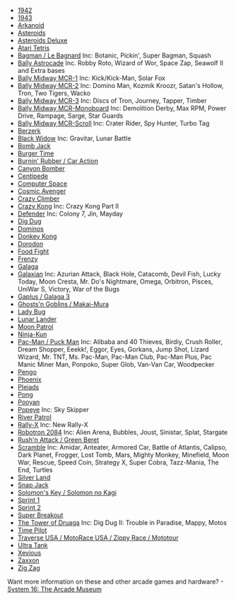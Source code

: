 * [1942](https://github.com/MiSTer-devel/Arcade-1942_MiSTer)
* [1943](https://github.com/MiSTer-devel/Arcade-1943_MiSTer)
* [Arkanoid](https://github.com/MiSTer-devel/Arcade-Arkanoid_MISTer)
* [Asteroids](https://github.com/MiSTer-devel/Arcade-Asteroids_MISTer)
* [Asteroids Deluxe](https://github.com/MiSTer-devel/Arcade-AsteroidsDeluxe_MISTer)
* [Atari Tetris](https://github.com/MiSTer-devel/Arcade-ATetris_MiSTer)
* [Bagman / Le Bagnard](https://github.com/MiSTer-devel/Arcade-Bagman_MiSTer) Inc: Botanic, Pickin', Super Bagman, Squash
* [Bally Astrocade](https://github.com/MiSTer-devel/Arcade-Astrocade_MiSTer) Inc. Robby Roto, Wizard of Wor, Space Zap, Seawolf II and Extra bases
* [Bally Midway MCR-1](https://github.com/MiSTer-devel/Arcade-MCR1_MiSTer) Inc: Kick/Kick-Man, Solar Fox
* [Bally Midway MCR-2](https://github.com/MiSTer-devel/Arcade-MCR2_MiSTer) Inc: Domino Man, Kozmik Kroozr, Satan's Hollow, Tron, Two Tigers, Wacko
* [Bally Midway MCR-3](https://github.com/MiSTer-devel/Arcade-MCR3_MiSTer) Inc: Discs of Tron, Journey, Tapper, Timber
* [Bally Midway MCR-Monoboard](https://github.com/MiSTer-devel/Arcade-MCR3Mono_MiSTer) Inc: Demolition Derby, Max RPM, Power Drive, Rampage, Sarge, Star Guards
* [Bally Midway MCR-Scroll](https://github.com/MiSTer-devel/Arcade-MCR3Scroll_MiSTer) Inc: Crater Rider, Spy Hunter, Turbo Tag
* [Berzerk](https://github.com/MiSTer-devel/Arcade-Berzerk_MiSTer)
* [Black Widow](https://github.com/MiSTer-devel/Arcade-BlackWidow_MiSTer) Inc: Gravitar, Lunar Battle
* [Bomb Jack](https://github.com/MiSTer-devel/Arcade-BombJack_MiSTer)
* [Burger Time](https://github.com/MiSTer-devel/Arcade-BurgerTime_MiSTer)
* [Burnin' Rubber / Car Action](https://github.com/MiSTer-devel/Arcade-BurningRubber_MiSTer)
* [Canyon Bomber](https://github.com/MiSTer-devel/Arcade-CanyonBomber_MiSTer)
* [Centipede](https://github.com/MiSTer-devel/Arcade-Centipede_MiSTer)
* [Computer Space](https://github.com/MiSTer-devel/Arcade-ComputerSpace_MiSTer)
* [Cosmic Avenger](https://github.com/MiSTer-devel/Arcade-CosmicAvenger_MiSTer)
* [Crazy Climber](https://github.com/MiSTer-devel/Arcade-CrazyClimber_MiSTer)
* [Crazy Kong](https://github.com/MiSTer-devel/Arcade-CrazyKong_MiSTer) Inc: Crazy Kong Part II
* [Defender](https://github.com/MiSTer-devel/Arcade-Defender_MiSTer) Inc: Colony 7, Jin, Mayday
* [Dig Dug](https://github.com/MiSTer-devel/Arcade-DigDug_MiSTer)
* [Dominos](https://github.com/MiSTer-devel/Arcade-Dominos_MiSTer)
* [Donkey Kong](https://github.com/MiSTer-devel/Arcade-DonkeyKong_MiSTer)
* [Dorodon](https://github.com/MiSTer-devel/Arcade-Dorodon_MiSTer)
* [Food Fight](https://github.com/MiSTer-devel/Arcade-FoodFight_MiSTer)
* [Frenzy](https://github.com/MiSTer-devel/Arcade-Frenzy_MiSTer)
* [Galaga](https://github.com/MiSTer-devel/Arcade-Galaga_MiSTer)
* [Galaxian](https://github.com/MiSTer-devel/Arcade-Galaxian_MiSTer) Inc: Azurian Attack, Black Hole, Catacomb, Devil Fish, Lucky Today, Moon Cresta, Mr. Do's Nightmare, Omega, Orbitron, Pisces, UniWar S, Victory, War of the Bugs
* [Gaplus / Galaga 3](https://github.com/MiSTer-devel/Arcade-Gaplus_MiSTer)
* [Ghosts'n Goblins / Makai-Mura](https://github.com/MiSTer-devel/Arcade-GnG_MiSTer)
* [Lady Bug](https://github.com/MiSTer-devel/Arcade-LadyBug_MiSTer)
* [Lunar Lander](https://github.com/MiSTer-devel/Arcade-LunarLander_MiSTer)
* [Moon Patrol](https://github.com/MiSTer-devel/Arcade-MoonPatrol_MiSTer)
* [Ninja-Kun](https://github.com/MiSTer-devel/Arcade-NinjaKun_MiSTer)
* [Pac-Man / Puck Man](https://github.com/MiSTer-devel/Arcade-Pacman_MiSTer) Inc: Alibaba and 40 Thieves, Birdiy, Crush Roller, Dream Shopper, Eeekk!, Eggor, Eyes, Gorkans, Jump Shot, Lizard Wizard, Mr. TNT, Ms. Pac-Man, Pac-Man Club, Pac-Man Plus, Pac Manic Miner Man, Ponpoko, Super Glob, Van-Van Car, Woodpecker
* [Pengo](https://github.com/MiSTer-devel/Arcade-Pengo_MiSTer)
* [Phoenix](https://github.com/MiSTer-devel/Arcade-Phoenix_MiSTer)
* [Pleiads](https://github.com/MiSTer-devel/Arcade-Pleiads_MiSTer)
* [Pong](https://github.com/MiSTer-devel/Arcade-Pong_MiSTer)
* [Pooyan](https://github.com/MiSTer-devel/Arcade-Pooyan_MiSTer)
* [Popeye](https://github.com/MiSTer-devel/Arcade-Popeye_MiSTer) Inc: Sky Skipper
* [River Patrol](https://github.com/MiSTer-devel/Arcade-RiverPatrol_MiSTer)
* [Rally-X](https://github.com/MiSTer-devel/Arcade-RallyX_MiSTer) Inc: New Rally-X
* [Robotron 2084](https://github.com/MiSTer-devel/Arcade-Robotron_MiSTer) Inc: Alien Arena, Bubbles, Joust, Sinistar, Splat, Stargate
* [Rush'n Attack / Green Beret](https://github.com/MiSTer-devel/Arcade-RushnAttack_MiSTer)
* [Scramble](https://github.com/MiSTer-devel/Arcade-Scramble_MiSTer) Inc: Amidar, Anteater, Armored Car, Battle of Atlantis, Calipso, Dark Planet, Frogger, Lost Tomb, Mars, Mighty Monkey, Minefield, Moon War, Rescue, Speed Coin, Strategy X, Super Cobra, Tazz-Mania, The End, Turtles
* [Silver Land](https://github.com/MiSTer-devel/Arcade-SilverLand_MiSTer)
* [Snap Jack](https://github.com/MiSTer-devel/Arcade-SnapJack_MiSTer)
* [Solomon's Key / Solomon no Kagi](https://github.com/MiSTer-devel/Arcade-SolomonsKey_MiSTer)
* [Sprint 1](https://github.com/MiSTer-devel/Arcade-Sprint1_MiSTer)
* [Sprint 2](https://github.com/MiSTer-devel/Arcade-Sprint2_MiSTer)
* [Super Breakout](https://github.com/MiSTer-devel/Arcade-SuperBreakout_MiSTer)
* [The Tower of Druaga](https://github.com/MiSTer-devel/Arcade-Druaga_MiSTer) Inc: Dig Dug II: Trouble in Paradise, Mappy, Motos
* [Time Pilot](https://github.com/MiSTer-devel/Arcade-TimePilot_MiSTer)
* [Traverse USA / MotoRace USA / Zippy Race / Mototour](https://github.com/MiSTer-devel/Arcade-TraverseUSA_MiSTer)
* [Ultra Tank](https://github.com/MiSTer-devel/Arcade-Ultratank_MiSTer)
* [Xevious](https://github.com/MiSTer-devel/Arcade-Xevious_MiSTer)
* [Zaxxon](https://github.com/MiSTer-devel/Arcade-Zaxxon_MiSTer)
* [Zig Zag](https://github.com/MiSTer-devel/Arcade-ZigZag_MiSTer)





Want more information on these and other arcade games and hardware? - [System 16: The Arcade Museum](https://www.system16.com/)
